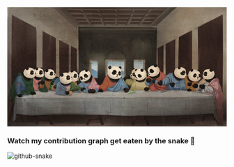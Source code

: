 <div align="center">
<img width="800" alt="GIF" align="center" src="https://github.com/storypanda/storypanda/blob/main/The%20Last%20Supper.gif">
</div>

### Watch my contribution graph get eaten by the snake 🐍

<picture>
  <source media="(prefers-color-scheme: dark)" srcset="github-snake-dark.svg" />
  <source media="(prefers-color-scheme: light)" srcset="github-snake.svg" />
  <img alt="github-snake" src="github-snake.svg" />
</picture>

